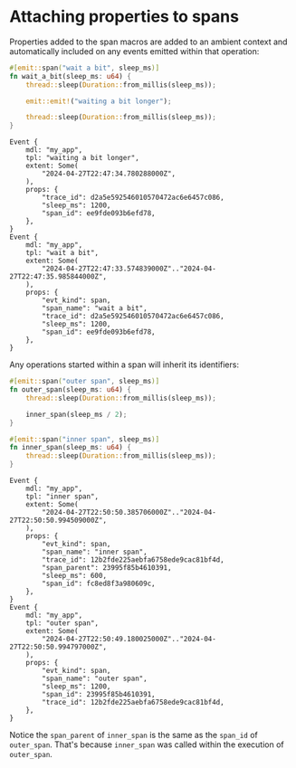 # Attaching properties to spans

Properties added to the span macros are added to an ambient context and automatically included on any events emitted within that operation:

```rust
#[emit::span("wait a bit", sleep_ms)]
fn wait_a_bit(sleep_ms: u64) {
    thread::sleep(Duration::from_millis(sleep_ms));

    emit::emit!("waiting a bit longer");

    thread::sleep(Duration::from_millis(sleep_ms));
}
```

```text
Event {
    mdl: "my_app",
    tpl: "waiting a bit longer",
    extent: Some(
        "2024-04-27T22:47:34.780288000Z",
    ),
    props: {
        "trace_id": d2a5e592546010570472ac6e6457c086,
        "sleep_ms": 1200,
        "span_id": ee9fde093b6efd78,
    },
}
Event {
    mdl: "my_app",
    tpl: "wait a bit",
    extent: Some(
        "2024-04-27T22:47:33.574839000Z".."2024-04-27T22:47:35.985844000Z",
    ),
    props: {
        "evt_kind": span,
        "span_name": "wait a bit",
        "trace_id": d2a5e592546010570472ac6e6457c086,
        "sleep_ms": 1200,
        "span_id": ee9fde093b6efd78,
    },
}
```

Any operations started within a span will inherit its identifiers:

```rust
#[emit::span("outer span", sleep_ms)]
fn outer_span(sleep_ms: u64) {
    thread::sleep(Duration::from_millis(sleep_ms));

    inner_span(sleep_ms / 2);
}

#[emit::span("inner span", sleep_ms)]
fn inner_span(sleep_ms: u64) {
    thread::sleep(Duration::from_millis(sleep_ms));
}
```

```text
Event {
    mdl: "my_app",
    tpl: "inner span",
    extent: Some(
        "2024-04-27T22:50:50.385706000Z".."2024-04-27T22:50:50.994509000Z",
    ),
    props: {
        "evt_kind": span,
        "span_name": "inner span",
        "trace_id": 12b2fde225aebfa6758ede9cac81bf4d,
        "span_parent": 23995f85b4610391,
        "sleep_ms": 600,
        "span_id": fc8ed8f3a980609c,
    },
}
Event {
    mdl: "my_app",
    tpl: "outer span",
    extent: Some(
        "2024-04-27T22:50:49.180025000Z".."2024-04-27T22:50:50.994797000Z",
    ),
    props: {
        "evt_kind": span,
        "span_name": "outer span",
        "sleep_ms": 1200,
        "span_id": 23995f85b4610391,
        "trace_id": 12b2fde225aebfa6758ede9cac81bf4d,
    },
}
```

Notice the `span_parent` of `inner_span` is the same as the `span_id` of `outer_span`. That's because `inner_span` was called within the execution of `outer_span`.
